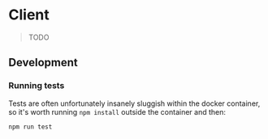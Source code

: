 # Client
> TODO

## Development

### Running tests

Tests are often unfortunately insanely sluggish within the docker container,
so it's worth running `npm install` outside the container and then:

```sh
npm run test
```
